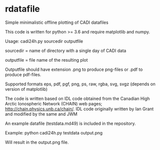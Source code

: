 # rdatafile
Simple minimalistic offline plotting of CADI datafiles

This code is written for python >= 3.6 and require matplotlib and numpy.

Usage: cadi24h.py sourcedir outputfile

sourcedir =  name of directory with a single day of CADI data

outputfile = file name of the resulting plot

Outputfile should have extension .png to produce png-files or .pdf to produce pdf-files.

Supported formats eps, pdf, pgf, png, ps, raw, rgba, svg, svgz (depends on version of matplotlib)

The code is written based on IDL code obtained from the Canadian High Arctic Ionospheric Network (CHAIN) web pages; http://chain.physics.unb.ca/chain/.
IDL code originally written by Ian Grant and modified by the same and JWM

An example datafile (testdata.md49) is included in the repository.

Example: python cadi24h.py testdata output.png

Will result in the output.png file.
